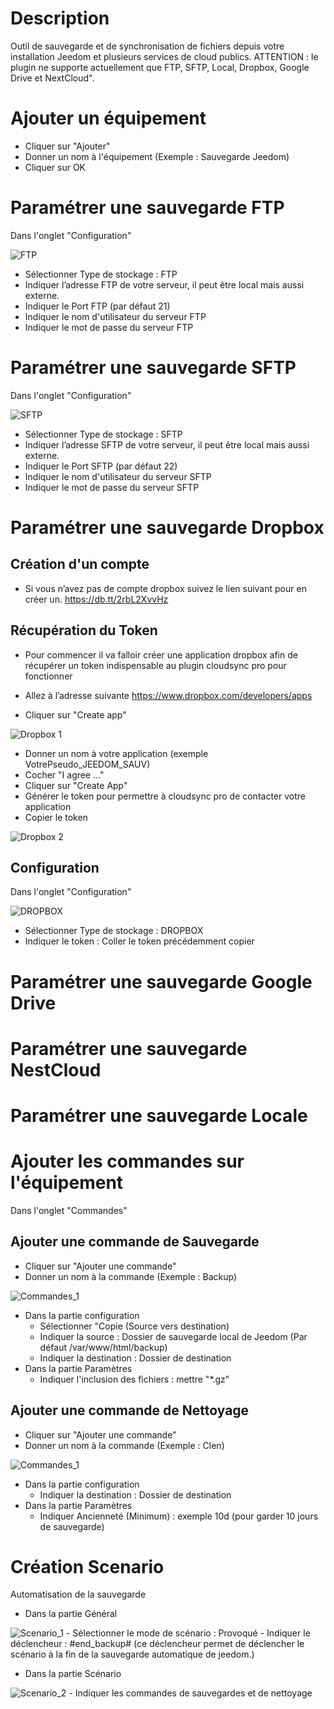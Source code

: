 # Description

Outil de sauvegarde et de synchronisation de fichiers depuis votre installation Jeedom et plusieurs services de cloud publics. ATTENTION : le plugin ne supporte actuellement que FTP, SFTP, Local, Dropbox, Google Drive et NextCloud".

# Ajouter un équipement 
- Cliquer sur "Ajouter"
- Donner un nom à l'équipement (Exemple : Sauvegarde Jeedom)
- Cliquer sur OK

# Paramétrer une sauvegarde FTP
Dans l'onglet "Configuration"

![FTP](../images/FTP.png)
- Sélectionner Type de stockage : FTP
- Indiquer l’adresse FTP de votre serveur, il peut être local mais aussi externe.
- Indiquer le Port FTP (par défaut 21)
- Indiquer le nom d'utilisateur du serveur FTP
- Indiquer le mot de passe du serveur FTP

# Paramétrer une sauvegarde SFTP
Dans l'onglet "Configuration"

![SFTP](../images/SFTP.png)
- Sélectionner Type de stockage : SFTP
- Indiquer l’adresse SFTP de votre serveur, il peut être local mais aussi externe.
- Indiquer le Port SFTP (par défaut 22)
- Indiquer le nom d'utilisateur du serveur SFTP
- Indiquer le mot de passe du serveur SFTP

# Paramétrer une sauvegarde Dropbox
## Création d'un compte 
- Si vous n’avez pas de compte dropbox suivez le lien suivant pour en créer un.
<a href="https://db.tt/2rbL2XvvHz">https://db.tt/2rbL2XvvHz</a>

## Récupération du Token
- Pour commencer il va falloir créer une application dropbox afin de récupérer un token indispensable au plugin cloudsync  pro pour fonctionner

- Allez à l’adresse suivante <a href="https://www.dropbox.com/developers/apps">https://www.dropbox.com/developers/apps</a>
- Cliquer sur "Create app"

![Dropbox 1](../images/DROPBOX_1.png)
- Donner un nom à votre application (exemple VotrePseudo_JEEDOM_SAUV)
- Cocher "I agree …"
- Cliquer sur "Create App"
- Générer le token pour permettre à cloudsync pro de contacter votre application
- Copier le token

![Dropbox 2](../images/DROPBOX_2.png)

## Configuration
Dans l'onglet "Configuration"

![DROPBOX](../images/SFTP.png)
- Sélectionner Type de stockage : DROPBOX
- Indiquer le token : Coller le token précédemment copier

# Paramétrer une sauvegarde Google Drive

# Paramétrer une sauvegarde NestCloud

# Paramétrer une sauvegarde Locale

# Ajouter les commandes sur l'équipement
Dans l'onglet "Commandes" 
## Ajouter une commande de Sauvegarde
- Cliquer sur "Ajouter une commande"
- Donner un nom à la commande (Exemple : Backup)

![Commandes_1](../images/Commandes_1.png)
- Dans la partie configuration
    - Sélectionner "Copie (Source vers destination)
    - Indiquer la source : Dossier de sauvegarde local de Jeedom (Par défaut /var/www/html/backup)
    - Indiquer la destination : Dossier de destination
- Dans la partie Paramètres
    - Indiquer l'inclusion  des fichiers : mettre "*.gz"

## Ajouter une commande de Nettoyage
- Cliquer sur "Ajouter une commande"
- Donner un nom à la commande (Exemple : Clen)

![Commandes_1](../images/Commandes_2.png)
- Dans la partie configuration
    - Indiquer la destination : Dossier de destination
- Dans la partie Paramètres
    - Indiquer Ancienneté (Minimum) : exemple 10d (pour garder 10 jours de sauvegarde)
    
# Création Scenario
Automatisation de la sauvegarde 
- Dans la partie Général

![Scenario_1](../images/Scenario_1.png)
    - Sélectionner le mode de scénario  : Provoqué
    - Indiquer le déclencheur : #end_backup# (ce déclencheur permet de déclencher le scénario à la fin de la sauvegarde automatique de jeedom.)
 
 - Dans la partie Scénario

![Scenario_2](../images/Scenario_2.png)
    - Indiquer les commandes de sauvegardes et de nettoyage